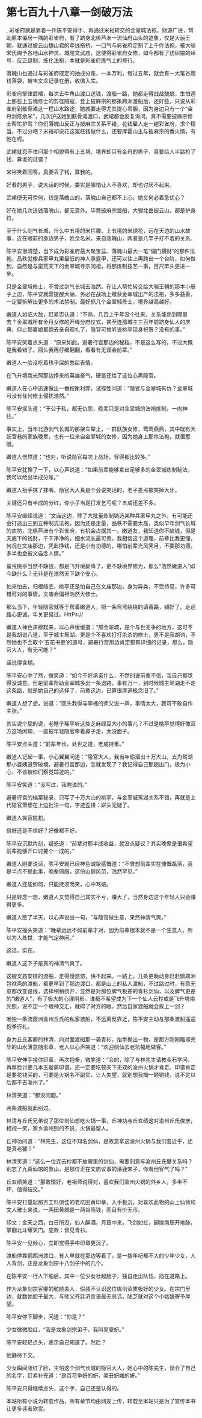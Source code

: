 # 第七百九十八章一剑破万法
,  彩雀府就是靠着一件陈平安得手、再通过米裕转交的金翠城法袍，财源广进，帮助原本偏居一隅的彩雀府，有了跻身北俱芦洲一流仙府山头的迹象，仅是大骊王朝，就通过披云山魏山君的牵线搭桥，一口气与彩雀府定制了上千件法袍，被大骊宋氏赐予各地山水神灵、城隍文武庙，这使得彩雀府女修，如今都有了纺织娘的绰号，反正缝制、炼化法袍，本就是彩雀府练气士的修行。
   落魄山也通过与彩雀府既定的抽成分账，一本万利，每过五年，就会有一大笔谷雨钱落袋，被韦文龙记录在册，收缴入库。
   彩雀府掌律武峮，每次去牛角山渡口送钱，渡船一路，她都走得战战兢兢，生怕遇上那些上五境修士的剪径贼寇，登上披麻宗的那条跨洲渡船后，还好些，只说从彩雀府到骸骨滩这一程山水路途，她就要走得尤其提心吊胆，因为身边只有一个“金丹剑修余米”，几次护送她到骸骨滩渡口，武峮都会反复询问，真不需要披麻宗修士帮忙护驾？你们落魄山反正与披麻宗关系不错，花钱雇人走一趟彩雀府，求个稳当，不过分吧？米裕却说花这冤枉钱做什么，还要挥霍山主与披麻宗的香火情，有他在呢。
   武峮就忍不住问那个相貌得有上五境、境界却只有金丹的男子，真要给人半路抢了钱，算谁的过错？
   米裕笑着回答，真要丢了钱，算我的。
   好看的男子，说大话的时候，委实是哪怕让人不喜欢，却也讨厌不起来。
   武峮便无可奈何，钱是落魄山的，落魄山自己都不上心，她又何必着急忧心？
   好在她几次送钱落魄山，都无意外。毕竟披麻宗渡船，大骊北岳披云山，都是护身符。
   至于什么剑气长城，什么中五境的米拦腰、上五境的米绣花，远在天边的山水故事，近在眼前的身边男子，姓余名米，来自落魄山，两者是八竿子打不着的关系。
   陈平安很清楚，当下成为彩雀府最大聚宝盆、落魄山最大一笔“偏门横财”的那件法袍，品秩就像兵家甲丸里最低的神人承露甲，还可以往上再跨出一个台阶，如何做到，自然是与蛮荒天下的金翠城寻宗问祖，将那炼制技艺一事，百尺竿头更进一步。
   只是金翠城修士，不曾过剑气长城去浩然。在让人帮忙转交给大骊王朝的那本小册子上边，陈平安就曾提醒大骊，务必在战场上缴获金翠城出产的法袍，多多益善，一定要拆解出更多的术法禁制。最好抓几个金翠城修士，境界越高越好。
   嫩道人如临大敌，赶紧否认道：“不熟，几百上千年没个往来，关系能熟到哪里去？金翠城所有金丹女修的开峰分府仪式，甚至连那城主三百年前跻身仙人的庆典，仰止那婆娘都跑去亲自观礼了，隐官可曾听说桃亭现身祝贺？没有的事。”
   陈平安笑着点头道：“原来如此。避暑行宫那边的秘档，不是这么写的，不过大概是我看错了。回头我再仔细翻翻，看看有无误会前辈。”
   嫩道人一脸没吃着热乎屎的憋屈表情。
   在飞升境南光照那边挣来的英雄豪气，硬是还给了这位心黑隐官。
   嫩道人在心中迅速做出一番权衡利弊，试探性问道：“隐官与金翠城有仇？金翠城可没有任何修士侵扰浩然。”
   陈平安摇头道：“于公于私，都无仇怨，晚辈只是对金翠城的法袍炼制，一向神往。”
   事实上，当年北游剑气长城的那架车辇上，一群妖族女修，莺莺燕燕，其中既有大妖官巷的家族晚辈，也有一位来自金翠城的女修，因为她身上那件法袍，就很惹眼。
   嫩道人恍然道：“也对，听说隐官每次上战场，穿得都比较多。”
   陈平安犹豫了一下，以心声说道：“如果前辈能够拿出足够多的金翠城炼制秘法，我可以给出半成分账。”
   嫩道人抬手抹了抹嘴，隐官大人真是个会说笑话的，老子差点被笑掉大牙。
   关键还只有半成的分红，你小子当是打发乞丐呢？五成还差不多。
   陈平安继续说道：“文庙这边，除了大批量炼制铸造某种兵家甲丸之外，有可能还会打造出三到五种制式法袍，因为还是走量，品秩不需要太高，类似早年剑气长城的衣坊，北俱芦洲有个彩雀府，有机会占据其一。嫩道友，我知道你不缺钱，但是天底下的钱财，干干净净的，细水流长最可贵，我相信这个道理，前辈比我更懂，何况在文庙那边，凭此挣钱，还是小有功德的，哪怕前辈光风霁月，不要那功德，多半也会被文庙念人情。”
   蛮荒桃亭当然不缺钱，都是飞升境巅峰了，更不缺境界修为，那么“浩然嫩道人”如今缺什么？无非是在浩然天下缺个安心。
   怕来怕去，归根结底，桃亭还是怕自己在文庙那边，身为异类，不受待见，许多可错可对的事情，文庙会偏袒浩然大修士。
   那么当下，年轻隐官就等于帮着嫩道人，把一条弯弯绕绕的请香路，铺好了。走远路心更诚，年关更易过。HttPs://
   嫩道人神色肃穆起来，以心声缓缓道：“那金翠城，是个与世无争的地方，这可不是我胡说八道，至于城主鸳湖，更是个不喜欢打打杀杀的修士，更不是我胡诌，不然她也不会取个‘五花书吏’的道号，避暑行宫那边肯定都有详细的记录，那么，隐官大人，有无可能？”
   话说得含糊。
   陈平安心中了然，微笑道：“如今不好承诺什么，不然别说前辈不信，我自己都觉得没诚意。但是前辈帮助金翠城多出一条退路，事有万一，到时候城主鸳湖走不走这条路，就是她自己的选择了，前辈这边，已算很厚道极念旧了。”
   嫩道人想了想，说道：“回头我得与李槐的师父说一声，事情太大，我可不敢自作主张。”
   其实说个屁的说，老瞎子稀罕听这些芝麻绿豆大小的事儿？不过是桃亭觉得好像双方这场闲聊，一直被年轻隐官牵着鼻子走，太没面子。
   陈平安点头道：“前辈年长，处世之道，老成持重。”
   嫩道人记起一事，小心翼翼问道：“隐官大人，我当年偷溜出十万大山，去为鸳湖那小婆姨道贺破境，避暑行宫那边，怎就发现了？我记得自己那趟出门，极为小心，不该被你们察觉踪迹的。”
   陈平安笑道：“没写过，我瞎说的。”
   避暑行宫的档案秘录，只写了十万大山的桃亭，与金翠城鸳湖关系不错，再就是上代隐官萧愻在上边批注一句，字迹歪扭：姘头无疑了。
   嫩道人笑容尴尬。
   信好还是不信好？好像都不好。
   陈平安沉默片刻，疑惑道：“前辈对那半成收益，就没点疑议？其实晚辈是很希望前辈能够开口讨要个一成的。”
   嫩道人刚要说话，陈平安就已经神色诚挚感慨道：“不曾想前辈实在慷慨磊落，竟是半点不提此事，晚辈佩服，这份山巅风范，浩然罕见。”
   嫩道人还能如何，只能抚须而笑，心中骂娘。
   只是转念一想，嫩道人又觉得自己其实不亏，赚大了，当然身边这个年轻人只会赚得更多。
   嫩道人憋了半天，以心声说出一句，“与隐官做生意，果然神清气爽。”
   陈平安摇头笑道：“晚辈远远不如前辈才对，因为前辈根本就不是一个生意人，所以为人处世，才能气定神闲。”
   这话，实在。
   嫩道人这下子是真的神清气爽了。
   这艘文庙安排的渡船，走得慢悠悠，快不起来。一路上，几条更晚动身赶赴鹦鹉洲包袱斋的渡船，都更早到了那边渡口，都是山上的私人渡船，不过路过时，有意无意都改变路线，选择稍稍绕开，显然是对那位脾气极差的青衫剑仙，以及脾气更差的“嫩道人”，有了极大的心理阴影。谁都不希望成为下一个仙人云杪或是飞升境南光照，说不定一个眼神交汇，就碍了对方的眼，然后自家渡船就会挨上一剑？
   唯独一条流霞洲渝州丘氏的私家渡船，不远离反靠近，陈平安主动与那条渡船遥遥抱拳行礼。
   身为丘氏客卿的林清，向对面渡船那一袭青衫，抬手抛出一物，是那方刚刚雕琢完毕的山水薄意随形章，老人以心声笑道：“欢迎剑仙去老坑福地做客。”
   陈平安伸手接住印章，再次抱拳，微笑道：“会的，除了与林先生请教金石学问，再厚脸讨要几本玉璇斋印谱，还一定要吃顿天下无双的渝州火锅才肯走。印谱肯定是要花钱买的，可要是火锅名不副实，让人失望，就别想我掏一颗铜钱，说不定以后都不去渝州了。”
   林清笑道：“都没问题。”
   两条渡船就此别过。
   林清与丘氏兄弟说了那位剑仙想吃火锅一事，丘神功与丘玄绩这对渝州丘氏俊彦，相视一笑，家乡渝州别的不说，火锅最留人。
   丘神功问道：“林先生，这位不知名剑仙，是故意拿这渝州火锅与我们套近乎，还是真老饕？”
   林清笑道：“这么一位连云杪都不放眼里的剑仙，需要刻意与渝州丘氏攀关系吗？别忘了九真仙馆的靠山，是那位正在文庙议事的涿鹿宋子，你看他客气了吗？”
   丘玄绩笑道：“那敢情好，老祖师说得对，喜欢我们渝州火锅的外乡人，多半不坏，值得结交。”
   陈平安打量起那方工料俱佳的老坑田黄印章，入手极沉，对喜欢此物的山上仙师和文人雅士来说，一两田黄就是一两谷雨钱，而且有价无市。
   印文：金天之西，白日所没，仙人醉酒，月窟中来，飞剑如虹，脚拨南辰开地脉，掌翻北斗耀天门。底款：曾见青衫。
   陈平安一见倾心，立即觉得手中印章更沉了。
   渡船停靠鹦鹉洲渡口，有人早就在那边等着了，是一拨年纪都不大的少年少女，人人背剑，正是龙象剑宗十八剑子中的几个。
   在陈平安一行人下船后，其中一位少女壮起胆子，独自走出队伍，挡在道路上。
   作为龙象剑宗客卿的酡颜夫人，假装不认识这位练剑资质极好的少女。在宗门里边，就数她胆子最大，与师父齐廷济言语最无忌讳，陆芝就对这个小姑娘寄予厚望。
   陈平安停下脚步，问道：“你是？”
   少女微微脸红，“我是龙象剑宗弟子，我叫吴曼妍。”
   陈平安轻轻点头，表示自己知道了。然后？
   他静待下文。
   少女瞬间涨红了脸，生怕这个剑气长城的隐官大人，她心中的陈先生，误会了自己的名字，赶紧补充道：“是百花争妍的妍，美丑妍媸的妍。”
   陈平安只得继续点头，这个字，自己还是认得的。
  本站所有小说为转载作品，所有章节均由网友上传，转载至本站只是为了宣传本书让更多读者欣赏。